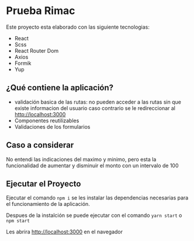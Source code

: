 # Prueba Rimac

Este proyecto esta elaborado con las siguiente tecnologias:

-  React
-  Scss
-  React Router Dom
-  Axios
-  Formik
-  Yup

## ¿Qué contiene la aplicación?

-  validación basica de las rutas: no pueden acceder a las rutas sin que existe informacion del usuario caso contrario se le redireccionar al [http://localhost:3000](http://localhost:3000)
-  Componentes reutilizables
-  Validaciones de los formularios

## Caso a considerar

No entendi las indicaciones del maximo y minimo, pero esta la funcionalidad de aumentar y disminuir el monto con un intervalo de 100

## Ejecutar el Proyecto

Ejecutar el comando `npm i` se les instalar las dependencias necesarias para el funcionamiento de la aplicación.

Despues de la instalción se puede ejecutar con el comando `yarn start` o `npm start`

Les abrira [http://localhost:3000](http://localhost:3000) en el navegador
